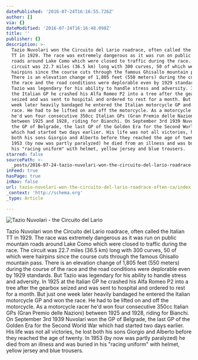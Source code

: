 ```yaml
---
datePublished: '2016-07-24T16:16:55.726Z'
author: []
via: {}
dateModified: '2016-07-24T16:16:48.098Z'
title: ''
publisher: {}
description: >-
  Tazio Nuvolari won the Circuito del Lario roadrace, often called the Italian
  TT in 1929. The race was extremely dangerous as it was run on public mountain
  roads around Lake Como which were closed to traffic during the race. The
  circuit was 22.7 miles (36.5 km) long with 300 curves, 50 of which were
  hairpins since the course cuts through the famous Ghisallo mountain pass.
  There is an elevation change of 1,805 feet (550 meters) during the course of
  the race and the road conditions were deplorable even by 1929 standards. But
  Tazio was legendary for his ability to handle stress and adversity. In 1925 at
  the Italian GP he crashed his Alfa Romeo P2 into a tree after the gearbox
  seized and was sent to hospital and ordered to rest for a month. But just one
  week later heavily bandaged he entered the Italian motorcycle GP and won the
  race. He had to be lifted on and off the motorcycle. As a motorcycle racer
  he'd won four consecutive 350cc Italian GPs (Gran Premio delle Nazioni)
  between 1925 and 1928, riding for Bianchi. On September 3rd 1939 Nuvolari won
  the GP of Belgrade, the last GP of the Golden Era for the Second World War
  which had started two days earlier. His life was not all victories, he lost
  both his sons Giorgio and Alberto before they reached the age of twenty. In
  1953 (by now was partly paralyzed) he died from an illness and was buried in
  his "racing uniform" with helmet, yellow jersey and blue trousers.
starred: false
sourcePath: >-
  _posts/2016-07-24-tazio-nuvolari-won-the-circuito-del-lario-roadrace-often-ca.md
inFeed: true
hasPage: true
inNav: false
url: tazio-nuvolari-won-the-circuito-del-lario-roadrace-often-ca/index.html
_context: 'http://schema.org'
_type: Article

---
```

![Tazio Nuvolari - the Circuito del Lario](https://the-grid-user-content.s3-us-west-2.amazonaws.com/7149ded7-bf75-4e6b-8cb2-9f54f3290958.jpg)

Tazio Nuvolari won the Circuito del Lario roadrace, often called the Italian TT in 1929\. The race was extremely dangerous as it was run on public mountain roads around Lake Como which were closed to traffic during the race. The circuit was 22.7 miles (36.5 km) long with 300 curves, 50 of which were hairpins since the course cuts through the famous Ghisallo mountain pass. There is an elevation change of 1,805 feet (550 meters) during the course of the race and the road conditions were deplorable even by 1929 standards. But Tazio was legendary for his ability to handle stress and adversity. In 1925 at the Italian GP he crashed his Alfa Romeo P2 into a tree after the gearbox seized and was sent to hospital and ordered to rest for a month. But just one week later heavily bandaged he entered the Italian motorcycle GP and won the race. He had to be lifted on and off the motorcycle. As a motorcycle racer he'd won four consecutive 350cc Italian GPs (Gran Premio delle Nazioni) between 1925 and 1928, riding for Bianchi. On September 3rd 1939 Nuvolari won the GP of Belgrade, the last GP of the Golden Era for the Second World War which had started two days earlier. His life was not all victories, he lost both his sons Giorgio and Alberto before they reached the age of twenty. In 1953 (by now was partly paralyzed) he died from an illness and was buried in his "racing uniform" with helmet, yellow jersey and blue trousers.